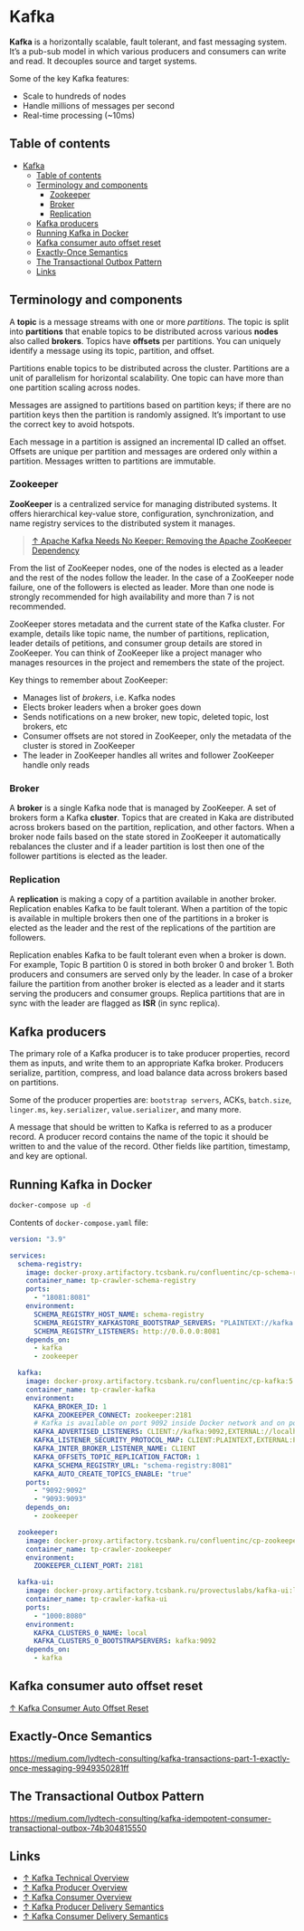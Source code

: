 # Kafka

**Kafka** is a horizontally scalable, fault tolerant, and fast messaging system. It’s a pub-sub model in which various producers and consumers can write and read. It decouples source and target systems. 

Some of the key Kafka features:

- Scale to hundreds of nodes
- Handle millions of messages per second
- Real-time processing (~10ms)

## Table of contents

- [Kafka](#kafka)
  - [Table of contents](#table-of-contents)
  - [Terminology and components](#terminology-and-components)
    - [Zookeeper](#zookeeper)
    - [Broker](#broker)
    - [Replication](#replication)
  - [Kafka producers](#kafka-producers)
  - [Running Kafka in Docker](#running-kafka-in-docker)
  - [Kafka consumer auto offset reset](#kafka-consumer-auto-offset-reset)
  - [Exactly-Once Semantics](#exactly-once-semantics)
  - [The Transactional Outbox Pattern](#the-transactional-outbox-pattern)
  - [Links](#links)

## Terminology and components

A **topic** is a message streams with one or more *partitions*. The topic is split into **partitions** that enable topics to be distributed across various **nodes** also called **brokers**. Topics have **offsets** per partitions. You can uniquely identify a message using its topic, partition, and offset.

Partitions enable topics to be distributed across the cluster. Partitions are a unit of parallelism for horizontal scalability. One topic can have more than one partition scaling across nodes.

Messages are assigned to partitions based on partition keys; if there are no partition keys then the partition is randomly assigned. It’s important to use the correct key to avoid hotspots.

Each message in a partition is assigned an incremental ID called an offset. Offsets are unique per partition and messages are ordered only within a partition. Messages written to partitions are immutable.

### Zookeeper

**ZooKeeper** is a centralized service for managing distributed systems. It offers hierarchical key-value store, configuration, synchronization, and name registry services to the distributed system it manages.

> [↑ Apache Kafka Needs No Keeper: Removing the Apache ZooKeeper Dependency](https://www.confluent.io/blog/removing-zookeeper-dependency-in-kafka)

From the list of ZooKeeper nodes, one of the nodes is elected as a leader and the rest of the nodes follow the leader. In the case of a ZooKeeper node failure, one of the followers is elected as leader. More than one node is strongly recommended for high availability and more than 7 is not recommended.

ZooKeeper stores metadata and the current state of the Kafka cluster. For example, details like topic name, the number of partitions, replication, leader details of petitions, and consumer group details are stored in ZooKeeper. You can think of ZooKeeper like a project manager who manages resources in the project and remembers the state of the project.

Key things to remember about ZooKeeper:

- Manages list of *brokers*, i.e. Kafka nodes
- Elects broker leaders when a broker goes down
- Sends notifications on a new broker, new topic, deleted topic, lost brokers, etc
- Consumer offsets are not stored in ZooKeeper, only the metadata of the cluster is stored in ZooKeeper
- The leader in ZooKeeper handles all writes and follower ZooKeeper handle only reads

### Broker

A **broker** is a single Kafka node that is managed by ZooKeeper. A set of brokers form a Kafka **cluster**. Topics that are created in Kaka are distributed across brokers based on the partition, replication, and other factors. When a broker node fails based on the state stored in ZooKeeper it automatically rebalances the cluster and if a leader partition is lost then one of the follower partitions is elected as the leader.

### Replication

A **replication** is making a copy of a partition available in another broker. Replication enables Kafka to be fault tolerant. When a partition of the topic is available in multiple brokers then one of the partitions in a broker is elected as the leader and the rest of the replications of the partition are followers.

Replication enables Kafka to be fault tolerant even when a broker is down. For example, Topic B partition 0 is stored in both broker 0 and broker 1. Both producers and consumers are served only by the leader. In case of a broker failure the partition from another broker is elected as a leader and it starts serving the producers and consumer groups. Replica partitions that are in sync with the leader are flagged as **ISR** (in sync replica).

## Kafka producers

The primary role of a Kafka producer is to take producer properties, record them as inputs, and write them to an appropriate Kafka broker. Producers serialize, partition, compress, and load balance data across brokers based on partitions.

Some of the producer properties are: `bootstrap servers`, ACKs, `batch.size`, `linger.ms`, `key.serializer`, `value.serializer`, and many more.

A message that should be written to Kafka is referred to as a producer record. A producer record contains the name of the topic it should be written to and the value of the record. Other fields like partition, timestamp, and key are optional.

## Running Kafka in Docker

```bash
docker-compose up -d
```

Contents of `docker-compose.yaml` file:

```yaml
version: "3.9"

services:
  schema-registry:
    image: docker-proxy.artifactory.tcsbank.ru/confluentinc/cp-schema-registry:5.5.3
    container_name: tp-crawler-schema-registry
    ports:
      - "18081:8081"
    environment:
      SCHEMA_REGISTRY_HOST_NAME: schema-registry
      SCHEMA_REGISTRY_KAFKASTORE_BOOTSTRAP_SERVERS: "PLAINTEXT://kafka:9092"
      SCHEMA_REGISTRY_LISTENERS: http://0.0.0.0:8081
    depends_on:
      - kafka
      - zookeeper

  kafka:
    image: docker-proxy.artifactory.tcsbank.ru/confluentinc/cp-kafka:5.5.3
    container_name: tp-crawler-kafka
    environment:
      KAFKA_BROKER_ID: 1
      KAFKA_ZOOKEEPER_CONNECT: zookeeper:2181
      # Kafka is available on port 9092 inside Docker network and on port 9093 at localhost.
      KAFKA_ADVERTISED_LISTENERS: CLIENT://kafka:9092,EXTERNAL://localhost:9093
      KAFKA_LISTENER_SECURITY_PROTOCOL_MAP: CLIENT:PLAINTEXT,EXTERNAL:PLAINTEXT
      KAFKA_INTER_BROKER_LISTENER_NAME: CLIENT
      KAFKA_OFFSETS_TOPIC_REPLICATION_FACTOR: 1
      KAFKA_SCHEMA_REGISTRY_URL: "schema-registry:8081"
      KAFKA_AUTO_CREATE_TOPICS_ENABLE: "true"
    ports:
      - "9092:9092"
      - "9093:9093"
    depends_on:
      - zookeeper

  zookeeper:
    image: docker-proxy.artifactory.tcsbank.ru/confluentinc/cp-zookeeper:5.5.3
    container_name: tp-crawler-zookeeper
    environment:
      ZOOKEEPER_CLIENT_PORT: 2181

  kafka-ui:
    image: docker-proxy.artifactory.tcsbank.ru/provectuslabs/kafka-ui:latest
    container_name: tp-crawler-kafka-ui
    ports:
      - "1000:8080"
    environment:
      KAFKA_CLUSTERS_0_NAME: local
      KAFKA_CLUSTERS_0_BOOTSTRAPSERVERS: kafka:9092
    depends_on:
      - kafka
```

## Kafka consumer auto offset reset

[↑ Kafka Consumer Auto Offset Reset](https://medium.com/lydtech-consulting/kafka-consumer-auto-offset-reset-d3962bad2665)

## Exactly-Once Semantics

https://medium.com/lydtech-consulting/kafka-transactions-part-1-exactly-once-messaging-9949350281ff

## The Transactional Outbox Pattern

https://medium.com/lydtech-consulting/kafka-idempotent-consumer-transactional-outbox-74b304815550

## Links

- [↑ Kafka Technical Overview](https://dzone.com/articles/kafka-technical-overview)
- [↑ Kafka Producer Overview](https://dzone.com/articles/kafka-producer-overview)
- [↑ Kafka Consumer Overview](https://dzone.com/articles/kafka-consumer-overview)
- [↑ Kafka Producer Delivery Semantics](https://dzone.com/articles/kafka-producer-delivery-semantics)
- [↑ Kafka Consumer Delivery Semantics](https://dzone.com/articles/kafka-consumer-delivery-semantics)
